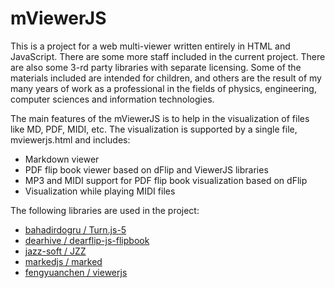 #  mViewerJS 
This is a project for a web multi-viewer written entirely in HTML and JavaScript. There are some more staff included in the current project. There are also some 3-rd party libraries with separate licensing. Some of the materials included are intended for children, and others are the result of my many years of work as a professional in the fields of physics, engineering, computer sciences and information technologies.

The main features of the mViewerJS is to help in the visualization of files like MD, PDF, MIDI, etc. The visualization is supported by a single file,  mviewerjs.html and includes:
- Markdown viewer
- PDF flip book viewer based on dFlip and ViewerJS libraries
- MP3 and MIDI support for PDF flip book visualization based on dFlip
- Visualization while playing MIDI files

 The following libraries are used in the project:
 - <a href="https://github.com/bahadirdogru/Turn.js-5/tree/master"> bahadirdogru / Turn.js-5 </a>
 - <a href="https://github.com/dearhive/dearflip-js-flipbook"> dearhive / dearflip-js-flipbook </a>
 - <a href="https://github.com/jazz-soft/JZZ"> jazz-soft / JZZ </a>
 - <a href="https://github.com/markedjs/marked"> markedjs / marked </a>
 - <a href="https://github.com/fengyuanchen/viewerjs"> fengyuanchen / viewerjs </a>

 
